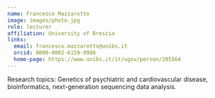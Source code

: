 ```yaml
---
name: Francesco Mazzarotto
image: images/photo.jpg
role: lecturer
affiliation: University of Brescia
links:
  email: francesco.mazzarotto@unibs.it
  orcid: 0000-0002-6159-9980
  home-page: https://www.unibs.it/it/ugov/person/205564
---
```


Research topics: Genetics of psychiatric and cardiovascular disease, bioinformatics, next-generation sequencing data analysis. 
